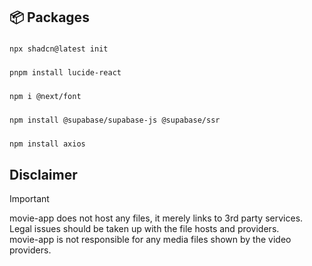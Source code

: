 <h2 align="left">📦 Packages</h2>

###
```bash
npx shadcn@latest init
```
###


###
```bash
pnpm install lucide-react
```
###


###
```bash
npm i @next/font
```
###

###
```bash
npm install @supabase/supabase-js @supabase/ssr
```
###

###
```bash
npm install axios
```
###


## Disclaimer

> [!IMPORTANT]
>
> movie-app does not host any files, it merely links to 3rd party services.  
> Legal issues should be taken up with the file hosts and providers.  
> movie-app is not responsible for any media files shown by the video providers.